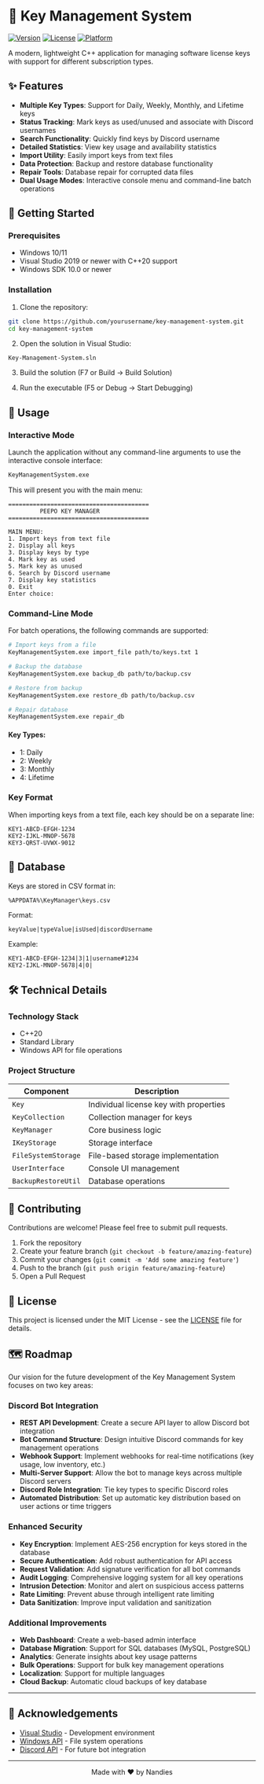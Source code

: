 # 🔑 Key Management System

[![Version](https://img.shields.io/badge/version-1.0.0-blue.svg)](https://github.com/yourusername/key-management-system)
[![License](https://img.shields.io/badge/license-MIT-green.svg)](LICENSE)
[![Platform](https://img.shields.io/badge/platform-Windows-lightgrey.svg)]()

A modern, lightweight C++ application for managing software license keys with support for different subscription types.

## ✨ Features

- **Multiple Key Types**: Support for Daily, Weekly, Monthly, and Lifetime keys
- **Status Tracking**: Mark keys as used/unused and associate with Discord usernames
- **Search Functionality**: Quickly find keys by Discord username
- **Detailed Statistics**: View key usage and availability statistics
- **Import Utility**: Easily import keys from text files
- **Data Protection**: Backup and restore database functionality
- **Repair Tools**: Database repair for corrupted data files
- **Dual Usage Modes**: Interactive console menu and command-line batch operations

## 🚀 Getting Started

### Prerequisites

- Windows 10/11
- Visual Studio 2019 or newer with C++20 support
- Windows SDK 10.0 or newer

### Installation

1. Clone the repository:
```bash
git clone https://github.com/yourusername/key-management-system.git
cd key-management-system
```

2. Open the solution in Visual Studio:
```
Key-Management-System.sln
```

3. Build the solution (F7 or Build → Build Solution)

4. Run the executable (F5 or Debug → Start Debugging)

## 📖 Usage

### Interactive Mode

Launch the application without any command-line arguments to use the interactive console interface:

```bash
KeyManagementSystem.exe
```

This will present you with the main menu:

```
========================================
         PEEPO KEY MANAGER          
========================================

MAIN MENU:
1. Import keys from text file
2. Display all keys
3. Display keys by type
4. Mark key as used
5. Mark key as unused
6. Search by Discord username
7. Display key statistics
0. Exit
Enter choice:
```

### Command-Line Mode

For batch operations, the following commands are supported:

```bash
# Import keys from a file
KeyManagementSystem.exe import_file path/to/keys.txt 1

# Backup the database
KeyManagementSystem.exe backup_db path/to/backup.csv

# Restore from backup
KeyManagementSystem.exe restore_db path/to/backup.csv

# Repair database
KeyManagementSystem.exe repair_db
```

#### Key Types:
- 1: Daily
- 2: Weekly
- 3: Monthly
- 4: Lifetime

### Key Format

When importing keys from a text file, each key should be on a separate line:

```
KEY1-ABCD-EFGH-1234
KEY2-IJKL-MNOP-5678
KEY3-QRST-UVWX-9012
```

## 🔧 Database

Keys are stored in CSV format in:
```
%APPDATA%\KeyManager\keys.csv
```

Format:
```
keyValue|typeValue|isUsed|discordUsername
```

Example:
```
KEY1-ABCD-EFGH-1234|3|1|username#1234
KEY2-IJKL-MNOP-5678|4|0|
```

## 🛠️ Technical Details

### Technology Stack

- C++20
- Standard Library
- Windows API for file operations

### Project Structure

| Component | Description |
|-----------|-------------|
| `Key` | Individual license key with properties |
| `KeyCollection` | Collection manager for keys |
| `KeyManager` | Core business logic |
| `IKeyStorage` | Storage interface |
| `FileSystemStorage` | File-based storage implementation |
| `UserInterface` | Console UI management |
| `BackupRestoreUtil` | Database operations |

## 🤝 Contributing

Contributions are welcome! Please feel free to submit pull requests.

1. Fork the repository
2. Create your feature branch (`git checkout -b feature/amazing-feature`)
3. Commit your changes (`git commit -m 'Add some amazing feature'`)
4. Push to the branch (`git push origin feature/amazing-feature`)
5. Open a Pull Request

## 📜 License

This project is licensed under the MIT License - see the [LICENSE](LICENSE) file for details.

## 🗺️ Roadmap

Our vision for the future development of the Key Management System focuses on two key areas:

### Discord Bot Integration

- **REST API Development**: Create a secure API layer to allow Discord bot integration
- **Bot Command Structure**: Design intuitive Discord commands for key management operations
- **Webhook Support**: Implement webhooks for real-time notifications (key usage, low inventory, etc.)
- **Multi-Server Support**: Allow the bot to manage keys across multiple Discord servers
- **Discord Role Integration**: Tie key types to specific Discord roles
- **Automated Distribution**: Set up automatic key distribution based on user actions or time triggers

### Enhanced Security

- **Key Encryption**: Implement AES-256 encryption for keys stored in the database
- **Secure Authentication**: Add robust authentication for API access
- **Request Validation**: Add signature verification for all bot commands
- **Audit Logging**: Comprehensive logging system for all key operations
- **Intrusion Detection**: Monitor and alert on suspicious access patterns
- **Rate Limiting**: Prevent abuse through intelligent rate limiting
- **Data Sanitization**: Improve input validation and sanitization

### Additional Improvements

- **Web Dashboard**: Create a web-based admin interface
- **Database Migration**: Support for SQL databases (MySQL, PostgreSQL)
- **Analytics**: Generate insights about key usage patterns
- **Bulk Operations**: Support for bulk key management operations
- **Localization**: Support for multiple languages
- **Cloud Backup**: Automatic cloud backups of key database

---

## 🙏 Acknowledgements

- [Visual Studio](https://visualstudio.microsoft.com/) - Development environment
- [Windows API](https://docs.microsoft.com/en-us/windows/win32/api/) - File system operations
- [Discord API](https://discord.com/developers/docs/intro) - For future bot integration

---

<p align="center">
  Made with ❤️ by Nandies
</p>
